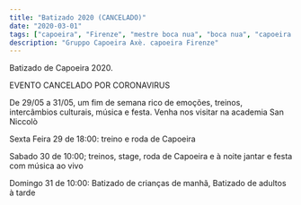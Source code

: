 ```yaml
---
title: "Batizado 2020 (CANCELADO)"
date: "2020-03-01"
tags: ["capoeira", "Firenze", "mestre boca nua", "boca nua", "capoeira axè"]
description: "Gruppo Capoeira Axè. capoeira Firenze"
---
```


Batizado de Capoeira 2020.

EVENTO CANCELADO POR CORONAVIRUS

De 29/05 a 31/05, um fim de semana rico de emoções, treinos, intercâmbios culturais, música e festa. Venha nos visitar na academia San Niccolò

Sexta Feira 29 de 18:00: treino e roda de Capoeira

Sabado 30 de 10:00; treinos, stage, roda de Capoeira e à noite jantar e festa com música ao vivo

Domingo 31 de 10:00: Batizado de crianças de manhã, Batizado de adultos à tarde
